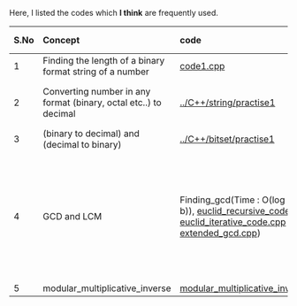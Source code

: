 Here, I listed the codes which **I think** are frequently used.

| S.No | Concept | code | quick notes | 
|:--|:--|:---|:---|
| 1 | Finding the length of a binary format string of a number | [code1.cpp](code1.cpp) | |
| 2 | Converting number in any format (binary, octal etc..) to decimal | [../C++/string/practise1](../C++/string/practise1) | using stoi(), stol(), stoll() |
| 3 | (binary to decimal) and (decimal to binary) | [../C++/bitset/practise1](../C++/bitset/practise1) | |
| 4 | GCD and LCM | Finding_gcd(Time : O(log (min(a, b)), [euclid_recursive_code.cpp](euclid_recursive_code.cpp), [euclid_iterative_code.cpp](euclid_iterative_code.cpp) , [extended_gcd.cpp](extended_gcd.cpp))  | ```GCD(a, b) * LCM(a, b) = a*b``` <br/> Euclid's algorithm: <br/>GCD(a, b) = GCD(a - b, b) <br/>GCD(a, b) = GCD(a%b, b) <br/>  |
| 5 | modular_multiplicative_inverse | [modular_multiplicative_inverse.cpp](modular_multiplicative_inverse.cpp) | |




